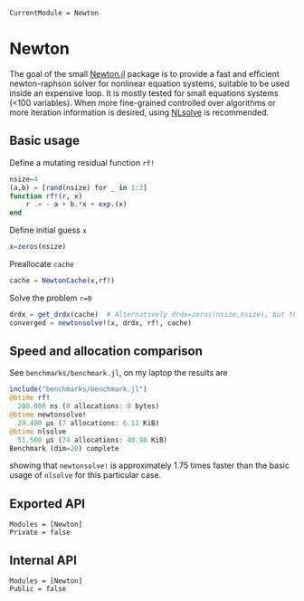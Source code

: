 ```@meta
CurrentModule = Newton
```

# Newton
The goal of the small [Newton.jl](https://github.com/KnutAM/Newton.jl) package is to provide a fast and efficient newton-raphson solver for nonlinear equation systems, suitable to be used inside an expensive loop. It is mostly tested for small equations systems (<100 variables). When more fine-grained controlled over algorithms or more iteration information is desired, using [NLsolve](https://github.com/JuliaNLSolvers/NLsolve.jl) is recommended.

## Basic usage
Define a mutating residual function `rf!`
```julia
nsize=4
(a,b) = [rand(nsize) for _ in 1:2]
function rf!(r, x)
    r .= - a + b.*x + exp.(x)
end
```

Define initial guess `x`
```julia
x=zeros(nsize)
```
Preallocate `cache` 
```julia
cache = NewtonCache(x,rf!)
```

Solve the problem `r=0`
```julia
drdx = get_drdx(cache)  # Alternatively drdx=zeros(nsize,nsize), but this allocates 
converged = newtonsolve!(x, drdx, rf!, cache)
```

## Speed and allocation comparison
See `benchmarks/benchmark.jl`, on my laptop the results are
```julia
include("benchmarks/benchmark.jl")
@btime rf!
  200.000 ns (0 allocations: 0 bytes)
@btime newtonsolve!
  29.400 μs (7 allocations: 6.12 KiB)
@btime nlsolve
  51.500 μs (74 allocations: 40.98 KiB)
Benchmark (dim=20) complete
```
showing that `newtonsolve!` is approximately 1.75 times faster than the basic usage of `nlsolve` for this particular case.

## Exported API
```@autodocs
Modules = [Newton]
Private = false
```

## Internal API
```@autodocs
Modules = [Newton]
Public = false
```
